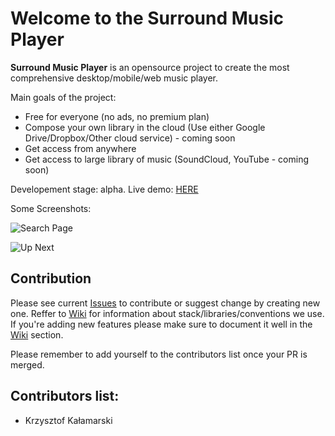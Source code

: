 # Welcome to the Surround Music Player

**Surround Music Player** is an opensource project to create the most comprehensive desktop/mobile/web music player.

Main goals of the project:
* Free for everyone (no ads, no premium plan)
* Compose your own library in the cloud (Use either Google Drive/Dropbox/Other cloud service) - coming soon
* Get access from anywhere
* Get access to large library of music (SoundCloud, YouTube - coming soon)

Developement stage: alpha.
Live demo: [HERE](https://kkalamarski.github.io/Surround-Music-Player/src/)

Some Screenshots:


![Search Page](https://s4.postimg.org/9agnj4xct/Player_Search.png)

![Up Next](https://s4.postimg.org/s42gg4vkt/up_Next.png)


## Contribution ##
Please see current [Issues](https://github.com/kkalamarski/Surround-Music-Player/issues) to contribute or suggest change by creating new one. Reffer to [Wiki](https://github.com/kkalamarski/Surround-Music-Player/wiki) for information about stack/libraries/conventions we use. If you're adding new features please make sure to document it well in the [Wiki](https://github.com/kkalamarski/Surround-Music-Player/wiki) section.

Please remember to add yourself to the contributors list once your PR is merged.

## Contributors list: ##
- Krzysztof Kałamarski
